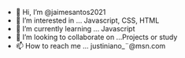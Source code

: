 - 👋 Hi, I’m @jaimesantos2021
- 👀 I’m interested in ... Javascript, CSS, HTML
- 🌱 I’m currently learning ... Javascript
- 💞️ I’m looking to collaborate on ...Projects or study
- 📫 How to reach me ... justiniano_¨@msn.com

<!---
I want to participate in projects and be in contact with people who really want to help me evolve and I also want to give my best!
--->

